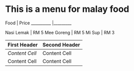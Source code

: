 This is a menu for malay food
==============================


  Food	     | Price
  __________ |_________

  Nasi Lemak |  RM 5 
  Mee Goreng |  RM 5 
  Mi Sup     |  RM 3



First Header   | Second Header
  -------------  | -------------
  *Content Cell* | Content Cell
  Content Cell   | Content Cell
